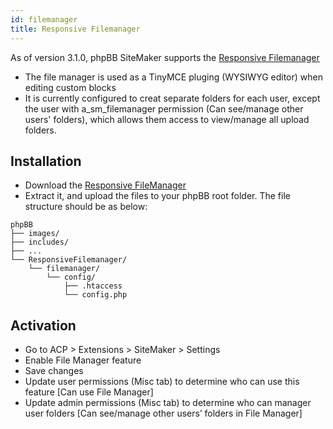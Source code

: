 ```yaml
---
id: filemanager
title: Responsive Filemanager
---
```


As of version 3.1.0, phpBB SiteMaker supports the [Responsive Filemanager](http://responsivefilemanager.com)

* The file manager is used as a TinyMCE pluging (WYSIWYG editor) when editing custom blocks
* It is currently configured to creat separate folders for each user, except the user with a_sm_filemanager permission (Can see/manage other users' folders), which allows them access to view/manage all upload folders.

## Installation

* Download the [Responsive FileManager](http://responsivefilemanager.com/index.php#sthash.5UrnhjX2.dpbs)
* Extract it, and upload the files to your phpBB root folder. The file structure should be as below:

```text
phpBB
├── images/
├── includes/
├── ...
└── ResponsiveFilemanager/
    └── filemanager/
        └── config/
            ├── .htaccess
            └── config.php
```

## Activation

* Go to ACP > Extensions > SiteMaker > Settings
* Enable File Manager feature
* Save changes
* Update user permissions (Misc tab) to determine who can use this feature [Can use File Manager]
* Update admin permissions (Misc tab) to determine who can manager user folders [Can see/manage other users’ folders in File Manager]